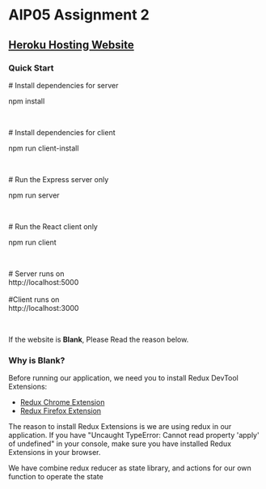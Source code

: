 <h1>AIP05 Assignment 2</h1>

<h2><a href="https://cryptic-sea-54075.herokuapp.com/" target="_blank">Heroku Hosting Website</a></h2>

<h3>Quick Start</h3>
<p># Install dependencies for server</p>
<p>npm install</p>
<br>
<p># Install dependencies for client</p>
<p>npm run client-install</p>
<br>
<p># Run the Express server only</p>
<p>npm run server</p>
<br>
<p># Run the React client only</p>
<p>npm run client</p>
<br>
<p># Server runs on <br> http://localhost:5000 <br><br> #Client runs on <br> http://localhost:3000</p>
<br>

<p>If the website is <strong>Blank</strong>, Please Read the reason below.</p>

<h3>Why is Blank?</h3>
<p>Before running our application, we need you to install Redux DevTool Extensions:</p>
<ul>
 <li><a href="https://chrome.google.com/webstore/detail/redux-devtools/lmhkpmbekcpmknklioeibfkpmmfibljd">Redux Chrome Extension</a></li>
 <li><a href="https://addons.mozilla.org/en-US/firefox/addon/reduxdevtools/">Redux Firefox Extension</a></li>
</ul>
<p>The reason to install Redux Extensions is we are using redux in our application. If you have "Uncaught TypeError: Cannot read property 'apply' of undefined" in your console, make sure you have installed Redux Extensions in your browser.</p>

<p>We have combine redux reducer as state library, and actions for our own function to operate the state</p>
